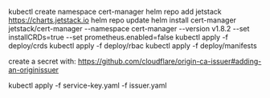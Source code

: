 kubectl create namespace cert-manager
helm repo add jetstack https://charts.jetstack.io
helm repo update
helm install cert-manager jetstack/cert-manager --namespace cert-manager --version v1.8.2 --set installCRDs=true --set prometheus.enabled=false 
kubectl apply -f deploy/crds
kubectl apply -f deploy/rbac
kubectl apply -f deploy/manifests

create a secret with: https://github.com/cloudflare/origin-ca-issuer#adding-an-originissuer

kubectl apply -f service-key.yaml -f issuer.yaml